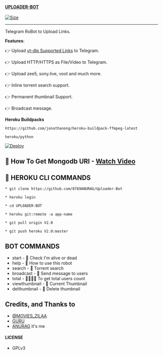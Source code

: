 #### [UPLOADER-BOT](https://t.me/Movies_zilaa)

[![Size](https://img.shields.io/github/repo-size/8769Anurag/Uploader-Bot?style=flat-square&color=green)](https://github.com/8769Anurag/Uploader-Bot)

---

Telegram RoBot to Upload Links.

**Features**:

👉 Upload [yt-dlp Supported Links](https://ytdl-org.github.io/youtube-dl/supportedsites.html) to Telegram.

👉 Upload HTTP/HTTPS as File/Video to Telegram.

👉 Upload zee5, sony.live, voot and much more.

👉 Inline torrent search support.

👉  Permanent thumbnail Support.

👉 Broadcast message.

**Heroku Buildpacks**
```
https://github.com/jonathanong/heroku-buildpack-ffmpeg-latest
```
```
heroku/python
```

[![Deploy](https://www.herokucdn.com/deploy/button.svg)](https://dashboard.heroku.com/new?template=https://github.com/8769ANURAG/Uploader-Bot)


## 🍃 How To Get Mongodb URI - [ Watch Video ](https://t.me/AboutGuruB)


## 🚸 HEROKU CLI COMMANDS

`* git clone https://github.com/8769ANURAG/Uploader-Bot`

`* heroku login`

`* cd UPLOADER-BOT`

`* heroku git:remote -a app-name`

`* git pull origin V2.0`

`* git push heroku V2.0:master`


## BOT COMMANDS

* start - 👻 Check I'm alive or dead
* help - 📝 How to use this robot
* search - 🚸 Torrent search
* broadcast - 💌 Send message to users
* total - 👨‍👨‍👦‍👦 To get total users count
* viewthumbnail - 🌌 Current Thumbnail
* delthumbnail - 🎇 Delete thumbnail

## Credits, and Thanks to

* [@MOVIES_ZILAA](https://t.me/MOVIES_ZILAA) 
* [GURU](https://t.me/ABOUTGURU1)
* [ANURAG](https://t.me/ANURAGB8_bot) it's me
#### LICENSE
- GPLv3
